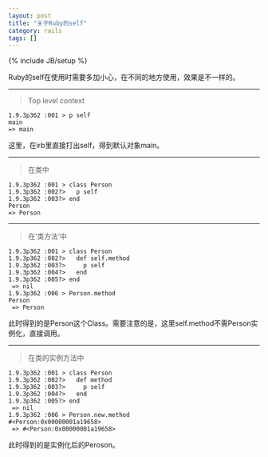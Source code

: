 ```yaml
---
layout: post
title: "关于Ruby的self"
category: rails
tags: []
---
```

{% include JB/setup %}

Ruby的self在使用时需要多加小心，在不同的地方使用，效果是不一样的。

---

>Top level context

	1.9.3p362 :001 > p self
	main
 	=> main
    
这里，在irb里直接打出self，得到默认对象main。

---

>在类中

	1.9.3p362 :001 > class Person 
	1.9.3p362 :002?>   p self
	1.9.3p362 :003?> end
	Person
	=> Person
    
---

>在‘类方法’中

	1.9.3p362 :001 > class Person
	1.9.3p362 :002?>   def self.method
	1.9.3p362 :003?>     p self
	1.9.3p362 :004?>   end
	1.9.3p362 :005?> end
	 => nil 
	1.9.3p362 :006 > Person.method
	Person
	 => Person
此时得到的是Person这个Class。需要注意的是，这里self.method不需Person实例化，直接调用。

---

>在类的实例方法中

	1.9.3p362 :001 > class Person
	1.9.3p362 :002?>   def method
	1.9.3p362 :003?>     p self
	1.9.3p362 :004?>   end
	1.9.3p362 :005?> end
	 => nil 
	1.9.3p362 :006 > Person.new.method
	#<Person:0x00000001a19658>
	 => #<Person:0x00000001a19658>
此时得到的是实例化后的Peroson。
